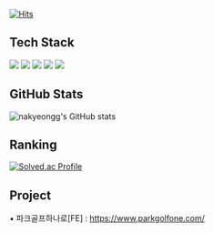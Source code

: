 [![Hits](https://hits.seeyoufarm.com/api/count/incr/badge.svg?url=https%3A%2F%2Fgithub.com%2Fnakyeongg%2Fhit-counter&count_bg=%2379C83D&title_bg=%23555555&icon=&icon_color=%23E7E7E7&title=hits&edge_flat=false)](https://hits.seeyoufarm.com)

## Tech Stack
<div> 
  <img src="https://img.shields.io/badge/html5-E34F26?style=for-the-badge&logo=html5&logoColor=white"> 
  <img src="https://img.shields.io/badge/css-1572B6?style=for-the-badge&logo=css3&logoColor=white"> 
  <img src="https://img.shields.io/badge/python-3776AB?style=for-the-badge&logo=python&logoColor=white"> 
  <img src="https://img.shields.io/badge/c++-00599C?style=for-the-badge&logo=c%2B%2B&logoColor=white">
  <img src="https://img.shields.io/badge/GIT-E44C30?style=for-the-badge&logo=git&logoColor=white">
</div>

<!-- <p>
  <img height="180em" src="https://github-readme-stats.vercel.app/api?username=nakyeongg&show_icons=true&include_all_commits=true&bg_color=30,e96443,904e95&title_color=fff&text_color=fff">
  <img height="180em" src="https://github-readme-stats.vercel.app/api/top-langs/?username=nakyeongg&layout=compact&bg_color=30,e96443,904e95&title_color=fff&text_color=fff">
</p> -->

## GitHub Stats
<p>
  
  <!-- ![Anurag's GitHub stats](https://github-readme-stats.vercel.app/api?username=nakyeongg&show_icons=true) -->
  ![nakyeongg's GitHub stats](https://github-readme-stats.vercel.app/api?username=nakyeongg\&rank_icon=github)
  <!--![nakyeongg's GitHub stats](https://github-readme-stats.vercel.app/api?username=nakyeongg\&rank_icon=percentile)-->
</p>

## Ranking
<p>
  
 <!--  ![1mthebest's solved.ac stats](https://github-readme-solvedac.hyp3rflow.vercel.app/api/?handle=1mthebest)-->
  [![Solved.ac Profile](http://mazassumnida.wtf/api/v2/generate_badge?boj=1mthebest)](https://solved.ac/1mthebest/) 
  <!-- ![mazandi profile](http://mazandi.herokuapp.com/api?handle=1mthebest&theme=cold)-->
</p>

## Project
<p>
  ▪ 파크골프하나로[FE] : <a href="https://www.parkgolfone.com/">https://www.parkgolfone.com/</a>
</p>

<!-- <p>
  [![nakyeongg's github activity graph](https://activity-graph.herokuapp.com/graph?username=nakyeongg&theme=monokai)](https://github.com/nakyeongg/github-readme-activity-graph) 
</p>-->
